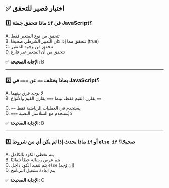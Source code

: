 ## ✅ اختبار قصير للتحقق

### 1️⃣ ماذا تتحقق جملة `if` في JavaScript؟

A. تتحقق من نوع المتغير فقط  
B. تتحقق مما إذا كان التعبير الشرطي صحيحًا (true)  
C. تتحقق من وجود المتغير  
D. تتحقق من أن المتغير غير فارغ  

✅ **الإجابة الصحيحة:** B

---

### 2️⃣ بماذا يختلف `==` عن `===` في JavaScript؟

A. لا يوجد فرق بينهما  
B.  يقارن القيم فقط، بينما `===` يقارن القيم والأنواع `==` 

C. `==` يستخدم في العمليات الرياضية فقط  
D. `===` لا يُستخدم مع السلاسل النصية  

✅ **الإجابة الصحيحة:** B

---

### 3️⃣ ماذا يحدث إذا لم يكن أي من شروط `if` أو `else if` صحيحًا؟

A. يتم تخطي الكود بالكامل  
B. يتم عرض رسالة خطأ تلقائيًا  
C. يتم تنفيذ الكود داخل `else` (إن وُجد)  
D. يتم إعادة تشغيل البرنامج  

✅ **الإجابة الصحيحة:** C